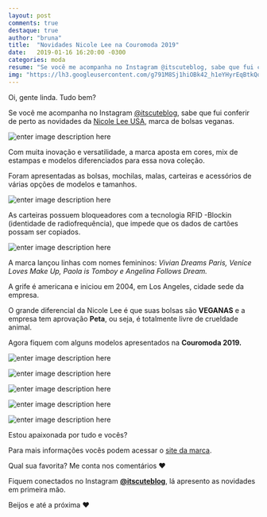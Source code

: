 ```yaml
---
layout: post
comments: true
destaque: true
author: "bruna"
title:  "Novidades Nicole Lee na Couromoda 2019"
date:   2019-01-16 16:20:00 -0300
categories: moda
resume: "Se você me acompanha no Instagram @itscuteblog, sabe que fui conferir de perto as novidades da Nicole Lee USA, marca de bolsas veganas."
img: "https://lh3.googleusercontent.com/g791M8Sj1hiOBk42_h1eYHyrEqBtkQoG7rcdKOfFP8sVBgfWdZoM40U3fYIZ4_2ivgvPAa5XgymRVQ"
---
```

Oi, gente linda. Tudo bem?

Se você me acompanha no Instagram [@itscuteblog](instagram.com/itscuteblog), sabe que fui conferir de perto as novidades da [Nicole Lee USA](https://www.nicoleleeusa.com.br/), marca de bolsas veganas.

![enter image description here](https://lh3.googleusercontent.com/5qSOCockYJd6MyWfsUCi2YP9nc6fv9rU9AWEYJCIzF-JIXk-w7-N04MaKltCCI9hy1Na1CUx9gsjgQ "Nicole Lee Brasil")

Com muita inovação e versatilidade, a marca aposta em cores, mix de estampas e modelos diferenciados para essa nova coleção.

Foram apresentadas as bolsas, mochilas, malas, carteiras e acessórios de várias opções de modelos e tamanhos.

![enter image description here](https://lh3.googleusercontent.com/AIkEp37hX636QdETm83w1UKIvnGIL7YVPfinKxJkytZ0Q-DO2jQoO_nCDxDKOJW_G4dOfBTbc7DqXg "Carteiras Nicole Lee Brasil.")

As carteiras possuem bloqueadores com a tecnologia RFID -Blockin (identidade de radiofrequência), que impede que os dados de cartões possam ser copiados.

![enter image description here](https://lh3.googleusercontent.com/a8ccQX-GmjweFRmuOR72q-4e6FphmsbxjNs7ZfmbqM0rNi95W1Uxjzi9J4TWWyjne92ZivJ12gHUkg "Estande Nicole Lee Brasil")

A marca lançou linhas com nomes femininos: *Vivian Dreams Paris, Venice Loves Make Up, Paola is Tomboy e Angelina Follows Dream.*

A grife é americana e iniciou em 2004, em Los Angeles, cidade sede da empresa.

O grande diferencial da Nicole Lee é que suas bolsas são **VEGANAS** e a empresa tem aprovação **Peta**, ou seja, é totalmente livre de crueldade animal.

Agora fiquem com alguns modelos apresentados na **Couromoda 2019.**

![enter image description here](https://lh3.googleusercontent.com/Uj_p_m2GHhHtycN5vtz2TSSKhFApAWoTo_59WQ2rTYMSupibhOFgwN06wfT3FI7e-H-OZEIDZjpGWw "Bolsas Nicole Lee - Couromoda 2019")

![enter image description here](https://lh3.googleusercontent.com/QmS3qiSpcj8ZlaBmPaEjCaP-zV6DIOzXXPSZY_eC1wmmuekuwzh3rWmVYqhdopvX7qsK6zl3hWb_0g "Bolsas Nicole Lee - Couromoda 2019")

![enter image description here](https://lh3.googleusercontent.com/1547FRN0ViV_nqd349mkkWkKGR-RDa6lMxGOnQCHHmHJ4_zu9wpqUVIz6uDBkp-MHhWZo6Ku5zXDVQ "Bolsas Nicole Lee - Couromoda 2019")

![enter image description here](https://lh3.googleusercontent.com/5Ge_39iI-4iKfK0KkgD-amx0zX50ZmG62CIbxIrzAnNqA5JmGjIeZWUeUex6gSSyMLaZSfJX3u0-ag "Bolsas Nicole Lee - Couromoda 2019")

![enter image description here](https://lh3.googleusercontent.com/g791M8Sj1hiOBk42_h1eYHyrEqBtkQoG7rcdKOfFP8sVBgfWdZoM40U3fYIZ4_2ivgvPAa5XgymRVQ "Bolsas Nicole Lee - Couromoda 2019")

Estou apaixonada por tudo e vocês?

Para mais informações vocês podem acessar o [site da marca](https://www.nicoleleeusa.com.br/).

Qual sua favorita? Me conta nos comentários ♥

Fiquem conectados no Instagram **[@itscuteblog](instagram.com/itscuteblog)**, lá apresento as novidades em primeira mão.

Beijos e até a próxima ♥



